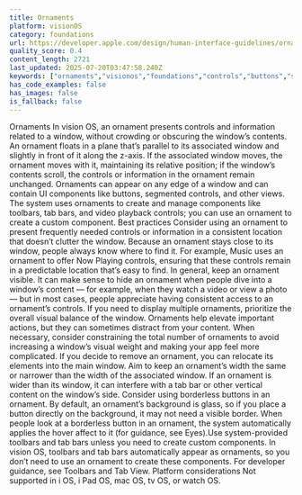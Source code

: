 ```yaml
---
title: Ornaments
platform: visionOS
category: foundations
url: https://developer.apple.com/design/human-interface-guidelines/ornaments
quality_score: 0.4
content_length: 2721
last_updated: 2025-07-20T03:47:58.240Z
keywords: ["ornaments","visionos","foundations","controls","buttons","system","visual"]
has_code_examples: false
has_images: false
is_fallback: false
---
```


Ornaments In vision OS, an ornament presents controls and information related to a window, without crowding or obscuring the window’s contents. An ornament floats in a plane that’s parallel to its associated window and slightly in front of it along the z-axis. If the associated window moves, the ornament moves with it, maintaining its relative position; if the window’s contents scroll, the controls or information in the ornament remain unchanged. Ornaments can appear on any edge of a window and can contain UI components like buttons, segmented controls, and other views. The system uses ornaments to create and manage components like toolbars, tab bars, and video playback controls; you can use an ornament to create a custom component. Best practices Consider using an ornament to present frequently needed controls or information in a consistent location that doesn’t clutter the window. Because an ornament stays close to its window, people always know where to find it. For example, Music uses an ornament to offer Now Playing controls, ensuring that these controls remain in a predictable location that’s easy to find. In general, keep an ornament visible. It can make sense to hide an ornament when people dive into a window’s content — for example, when they watch a video or view a photo — but in most cases, people appreciate having consistent access to an ornament’s controls. If you need to display multiple ornaments, prioritize the overall visual balance of the window. Ornaments help elevate important actions, but they can sometimes distract from your content. When necessary, consider constraining the total number of ornaments to avoid increasing a window’s visual weight and making your app feel more complicated. If you decide to remove an ornament, you can relocate its elements into the main window. Aim to keep an ornament’s width the same or narrower than the width of the associated window. If an ornament is wider than its window, it can interfere with a tab bar or other vertical content on the window’s side. Consider using borderless buttons in an ornament. By default, an ornament’s background is glass, so if you place a button directly on the background, it may not need a visible border. When people look at a borderless button in an ornament, the system automatically applies the hover affect to it (for guidance, see Eyes).Use system-provided toolbars and tab bars unless you need to create custom components. In vision OS, toolbars and tab bars automatically appear as ornaments, so you don’t need to use an ornament to create these components. For developer guidance, see Toolbars and Tab View. Platform considerations Not supported in i OS, i Pad OS, mac OS, tv OS, or watch OS.